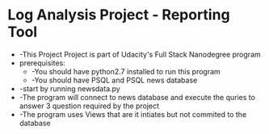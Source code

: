 # Log Analysis Project - Reporting Tool
<ul>
<li>-This Project Project is part of Udacity's Full Stack Nanodegree program</li>
<li>prerequisites:
    <ul>
        <li>-You should have python2.7 installed to run this program</li>
        <li>-You should have PSQL and PSQL news database</li>
    </ul>
</li>
<li>-start by running newsdata.py</li>
<li>-The program will connect to news database and execute the quries to answer 3 question required by the project</li>
<li>-The program uses Views that are it intiates but not commited to the database</li>
<ul>